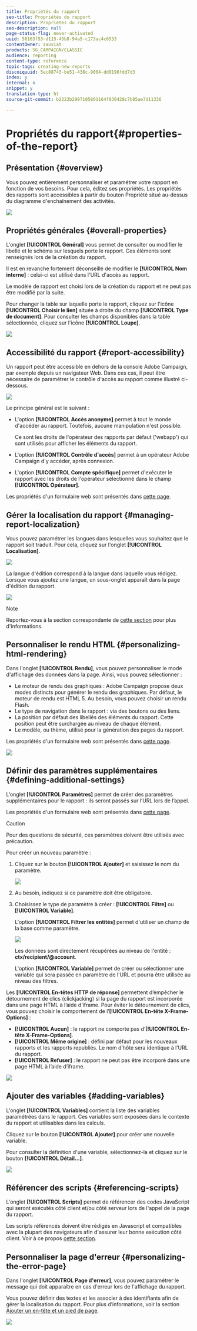```yaml
---
title: Propriétés du rapport
seo-title: Propriétés du rapport
description: Propriétés du rapport
seo-description: null
page-status-flag: never-activated
uuid: 56163f53-d115-45b8-94a5-c173ac4c6533
contentOwner: sauviat
products: SG_CAMPAIGN/CLASSIC
audience: reporting
content-type: reference
topic-tags: creating-new-reports
discoiquuid: 5ec88743-be51-438c-9064-dd0196fdd7d3
index: y
internal: n
snippet: y
translation-type: ht
source-git-commit: b2222b2997105801164f930428c7b05ae7d11336

---
```



# Propriétés du rapport{#properties-of-the-report}

## Présentation {#overview}

Vous pouvez entièrement personnaliser et paramétrer votre rapport en fonction de vos besoins. Pour cela, éditez ses propriétés. Les propriétés des rapports sont accessibles à partir du bouton Propriété situé au-dessus du diagramme d&#39;enchaînement des activités.

![](assets/s_ncs_advuser_report_properties_01.png)

## Propriétés générales {#overall-properties}

L&#39;onglet **[!UICONTROL Général]** vous permet de consulter ou modifier le libellé et le schéma sur lesquels porte le rapport. Ces éléments sont renseignés lors de la création du rapport.

Il est en revanche fortement déconseillé de modifier le **[!UICONTROL Nom interne]** : celui-ci est utilisé dans l&#39;URL d&#39;accès au rapport.

Le modèle de rapport est choisi lors de la création du rapport et ne peut pas être modifié par la suite.

Pour changer la table sur laquelle porte le rapport, cliquez sur l&#39;icône **[!UICONTROL Choisir le lien]** située à droite du champ **[!UICONTROL Type de document]**. Pour consulter les champs disponibles dans la table sélectionnée, cliquez sur l&#39;icône **[!UICONTROL Loupe]**.

![](assets/s_ncs_advuser_report_properties_02.png)

## Accessibilité du rapport {#report-accessibility}

Un rapport peut être accessible en dehors de la console Adobe Campaign, par exemple depuis un navigateur Web. Dans ces cas, il peut être nécessaire de paramétrer le contrôle d&#39;accès au rapport comme illustré ci-dessous.

![](assets/s_ncs_advuser_report_properties_02b.png)

Le principe général est le suivant :

* L&#39;option **[!UICONTROL Accès anonyme]** permet à tout le monde d&#39;accéder au rapport. Toutefois, aucune manipulation n&#39;est possible.

   Ce sont les droits de l&#39;opérateur des rapports par défaut (&#39;webapp&#39;) qui sont utilisés pour afficher les éléments du rapport.

* L&#39;option **[!UICONTROL Contrôle d&#39;accès]** permet à un opérateur Adobe Campaign d&#39;y accéder, après connexion.
* L&#39;option **[!UICONTROL Compte spécifique]** permet d&#39;exécuter le rapport avec les droits de l&#39;opérateur sélectionné dans le champ **[!UICONTROL Opérateur]**.

Les propriétés d&#39;un formulaire web sont présentés dans [cette page](../../web/using/about-web-forms.md).

## Gérer la localisation du rapport {#managing-report-localization}

Vous pouvez paramétrer les langues dans lesquelles vous souhaitez que le rapport soit traduit. Pour cela, cliquez sur l&#39;onglet **[!UICONTROL Localisation]**.

![](assets/s_ncs_advuser_report_properties_06.png)

La langue d&#39;édition correspond à la langue dans laquelle vous rédigez. Lorsque vous ajoutez une langue, un sous-onglet apparaît dans la page d&#39;édition du rapport.

![](assets/s_ncs_advuser_report_properties_05a.png)

>[!NOTE]
>
>Reportez-vous à la section correspondante de [cette section](../../web/using/translating-a-web-form.md) pour plus d&#39;informations.

## Personnaliser le rendu HTML {#personalizing-html-rendering}

Dans l&#39;onglet **[!UICONTROL Rendu]**, vous pouvez personnaliser le mode d&#39;affichage des données dans la page. Ainsi, vous pouvez sélectionner :

* Le moteur de rendu des graphiques : Adobe Campaign propose deux modes distincts pour générer le rendu des graphiques. Par défaut, le moteur de rendu est HTML 5. Au besoin, vous pouvez choisir un rendu Flash.
* Le type de navigation dans le rapport : via des boutons ou des liens.
* La position par défaut des libellés des éléments du rapport. Cette position peut être surchargée au niveau de chaque élément.
* Le modèle, ou thème, utilisé pour la génération des pages du rapport.

Les propriétés d&#39;un formulaire web sont présentés dans [cette page](../../web/using/about-web-forms.md).

![](assets/s_ncs_advuser_report_properties_08.png)

## Définir des paramètres supplémentaires {#defining-additional-settings}

L’onglet **[!UICONTROL Paramètres]** permet de créer des paramètres supplémentaires pour le rapport : ils seront passés sur l’URL lors de l’appel.

Les propriétés d&#39;un formulaire web sont présentés dans [cette page](../../web/using/about-web-forms.md).

>[!CAUTION]
>
>Pour des questions de sécurité, ces paramètres doivent être utilisés avec précaution.

Pour créer un nouveau paramètre :

1. Cliquez sur le bouton **[!UICONTROL Ajouter]** et saisissez le nom du paramètre.

   ![](assets/s_ncs_advuser_report_properties_09a.png)

1. Au besoin, indiquez si ce paramètre doit être obligatoire.
1. Choisissez le type de paramètre à créer : **[!UICONTROL Filtre]** ou **[!UICONTROL Variable]**.

   L&#39;option **[!UICONTROL Filtrer les entités]** permet d&#39;utiliser un champ de la base comme paramètre.

   ![](assets/s_ncs_advuser_report_properties_09b.png)

   Les données sont directement récupérées au niveau de l&#39;entité : **ctx/recipient/@account**.

   L&#39;option **[!UICONTROL Variable]** permet de créer ou sélectionner une variable qui sera passée en paramètre de l&#39;URL et pourra être utilisée au niveau des filtres.

Les **[!UICONTROL En-têtes HTTP de réponse]** permettent d’empêcher le détournement de clics (clickjacking) si la page du rapport est incorporée dans une page HTML à l’aide d’iframe. Pour éviter le détournement de clics, vous pouvez choisir le comportement de l’**[!UICONTROL En-tête X-Frame-Options]** :

* **[!UICONTROL Aucun]** : le rapport ne comporte pas d’**[!UICONTROL En-tête X-Frame-Options]**.
* **[!UICONTROL Même origine]** : défini par défaut pour les nouveaux rapports et les rapports republiés. Le nom d’hôte sera identique à l’URL du rapport.
* **[!UICONTROL Refuser]** : le rapport ne peut pas être incorporé dans une page HTML à l’aide d’iframe.

![](assets/s_ncs_advuser_report_properties_09c.png)

## Ajouter des variables {#adding-variables}

L&#39;onglet **[!UICONTROL Variables]** contient la liste des variables paramétrées dans le rapport. Ces variables sont exposées dans le contexte du rapport et utilisables dans les calculs.

Cliquez sur le bouton **[!UICONTROL Ajouter]** pour créer une nouvelle variable.

Pour consulter la définition d&#39;une variable, sélectionnez-la et cliquez sur le bouton **[!UICONTROL Détail...]**.

![](assets/s_ncs_advuser_report_properties_10.png)

## Référencer des scripts {#referencing-scripts}

L&#39;onglet **[!UICONTROL Scripts]** permet de référencer des codes JavaScript qui seront exécutés côté client et/ou côté serveur lors de l&#39;appel de la page du rapport.

Les scripts référencés doivent être rédigés en Javascript et compatibles avec la plupart des navigateurs afin d&#39;assurer leur bonne exécution côté client. Voir à ce propos [cette section](../../web/using/web-forms-answers.md).

## Personnaliser la page d&#39;erreur {#personalizing-the-error-page}

Dans l&#39;onglet **[!UICONTROL Page d&#39;erreur]**, vous pouvez paramétrer le message qui doit apparaître en cas d&#39;erreur lors de l&#39;affichage du rapport.

Vous pouvez définir des textes et les associer à des identifiants afin de gérer la localisation du rapport. Pour plus d’informations, voir la section [Ajouter un en-tête et un pied de page](../../reporting/using/element-layout.md#adding-a-header-and-a-footer).

![](assets/s_ncs_advuser_report_properties_11.png)


